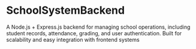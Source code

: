 # SchoolSystemBackend
A Node.js + Express.js backend for managing school operations, including student records, attendance, grading, and user authentication. Built for scalability and easy integration with frontend systems

